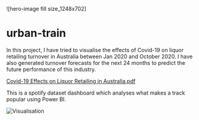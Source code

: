 ![hero-image fill size_1248x702]

# urban-train
In this project, I have tried to visualise the effects of Covid-19 on liquor retailing turnover in Australia between Jan 2020 and October 2020. I have also generated turnover forecasts for the next 24 months to predict the future performance of this industry.

[Covid-19 Effects on Liquor Retailing in Australia.pdf](https://github.com/AVAID19/urban-train/files/6951640/Covid-19.Effects.on.Liquor.Retailing.in.Australia.pdf)

This is a spotify dataset dashboard which analyses what makes a track popular using Power BI.

![Visualisation](https://user-images.githubusercontent.com/86331172/128649313-eef198b2-7d78-48b1-a9a3-c4e98beadb07.png)

